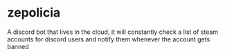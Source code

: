 # zepolicia

A discord bot that lives in the cloud, it will constantly check a list of steam accounts
for discord users and notify them whenever the account gets banned
